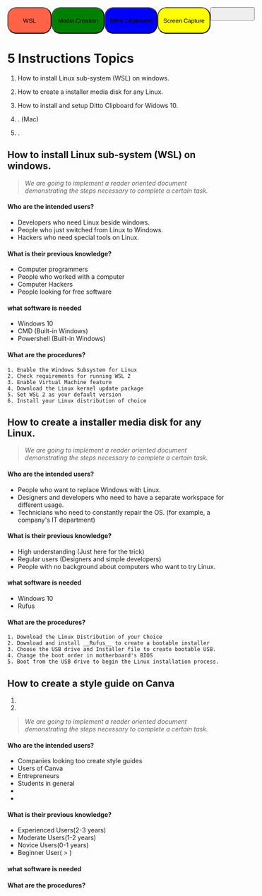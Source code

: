 <div style="display:flex; justify-content: space-between;">
<a href="/Instructions-Markdown-/WSL"><button style= "background-color: tomato; color:black; border-radius:20px; width:100px; height:60px;">WSL</button></a>
<a href="/Instructions-Markdown-/Linux"><button style="background-color: green; color:black; border-radius:20px;  width:120px; height:60px;">Media Creation</button></a>
<a href="/Instructions-Markdown-/Ditto"><button style="background-color: blue; color:black; border-radius:20px; width:120px; height:60px;"><strong>Ditto Clipboard</strong></button></a>
<a href="/Instructions-Markdown-/screenCapture"><button style=" background-color: yellow; color:black; border-radius:20px; width:120px; height:60px;">Screen Capture</button></a>
<a><button style="width:100px; height:30px;"></button></a>
</div>

# **5 Instructions Topics**

1) How to install Linux sub-system (WSL) on windows.  

2) How to create a installer media disk for any Linux.

3) How to install and setup Ditto Clipboard for Widows 10.

4) . (Mac)

5) .


## How to install Linux sub-system (WSL) on windows. 

> _We are going to implement a reader oriented document demonstrating the steps necessary to complete a certain task._ 

#### Who are the intended users?

- Developers who need Linux beside windows.
- People who just switched from Linux to Windows.
- Hackers who need special tools on Linux.

#### What is their previous knowledge?

- Computer programmers
- People who worked with a computer
- Computer Hackers
- People looking for free software

#### what software is needed

- Windows 10
- CMD (Built-in Windows)
- Powershell (Built-in Windows)


#### What are the procedures?

    1. Enable the Windows Subsystem for Linux
    2. Check requirements for running WSL 2
    3. Enable Virtual Machine feature
    4. Download the Linux kernel update package
    5. Set WSL 2 as your default version
    6. Install your Linux distribution of choice


## How to create a installer media disk for any Linux.

> _We are going to implement a reader oriented document demonstrating the steps necessary to complete a certain task._ 

#### Who are the intended users?

- People who want to replace Windows with Linux.
- Designers and developers who need to have a separate workspace for different usage.
- Technicians who need to constantly repair the OS. (for example, a company's IT department)

#### What is their previous knowledge?

- High understanding (Just here for the trick)
- Regular users (Designers and simple developers)
- People with no background about computers who want to try Linux.

#### what software is needed

- Windows 10
- Rufus


#### What are the procedures?

    1. Download the Linux Distribution of your Choice
    2. Download and install __Rufus__ to create a bootable installer
    3. Choose the USB drive and Installer file to create bootable USB. 
    4. Change the boot order in motherboard's BIOS
    5. Boot from the USB drive to begin the Linux installation process.



## How to create a style guide on Canva

1.
2. 

> _We are going to implement a reader oriented document demonstrating the steps necessary to complete a certain task._ 


#### Who are the intended users?

- Companies looking too create style guides
- Users of Canva
- Entrepreneurs
- Students in general
- 
- 
#### What is their previous knowledge?

- Experienced Users(2-3 years)
- Moderate Users(1-2 years)
- Novice Users(0-1 years)
- Beginner User( > )
#### what software is needed

#### What are the procedures?
